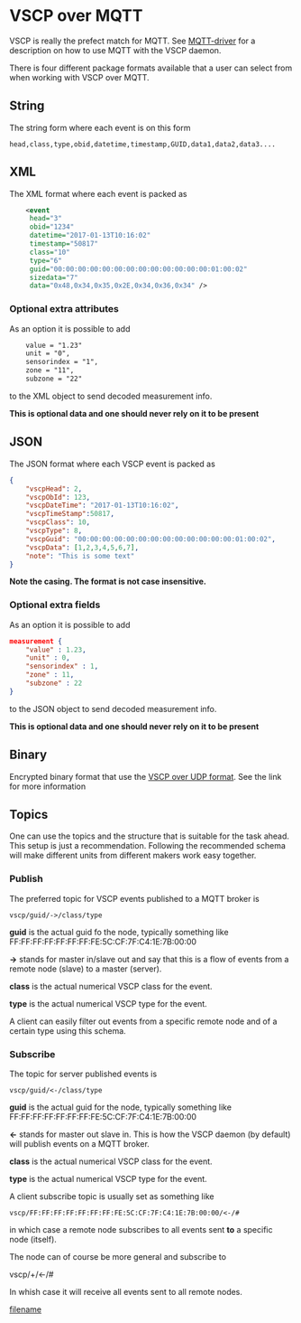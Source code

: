 # VSCP over MQTT

VSCP is really the prefect match for MQTT. See [MQTT-driver](https://github.com/grodansparadis/vscpl2drv-mqtt) for a description on how to use MQTT with the VSCP daemon. 

There is four different package formats available that a user can select from when working with VSCP over MQTT. 

## String

The string form where each event is on this form

    head,class,type,obid,datetime,timestamp,GUID,data1,data2,data3....

## XML

The XML format where each event is packed as

```xml
    <event
     head="3"
     obid="1234"
     datetime="2017-01-13T10:16:02"
     timestamp="50817"
     class="10"
     type="6"
     guid="00:00:00:00:00:00:00:00:00:00:00:00:00:01:00:02"
     sizedata="7"
     data="0x48,0x34,0x35,0x2E,0x34,0x36,0x34" />
```

### Optional extra attributes

As an option it is possible to add

```xml
    value = "1.23"
    unit = "0",
    sensorindex = "1",
    zone = "11",
    subzone = "22"
```

to the XML object to send decoded measurement info. 

**This is optional data and one should never rely on it to be present**

## JSON

The JSON format where each VSCP event is packed as

```json
{
    "vscpHead": 2,
    "vscpObId": 123,
    "vscpDateTime": "2017-01-13T10:16:02",
    "vscpTimeStamp":50817,
    "vscpClass": 10,
    "vscpType": 8,
    "vscpGuid": "00:00:00:00:00:00:00:00:00:00:00:00:00:01:00:02",
    "vscpData": [1,2,3,4,5,6,7],
    "note": "This is some text"
}
```
__Note the casing. The format is **not** case insensitive.__

### Optional extra fields

As an option it is possible to add

```json
measurement {
    "value" : 1.23,
    "unit" : 0,
    "sensorindex" : 1,
    "zone" : 11,
    "subzone" : 22
}
```

to the JSON object to send decoded measurement info. 

**This is optional data and one should never rely on it to be present**

## Binary
Encrypted binary format that use the [VSCP over UDP format](./vscp_over_udp.md). See the link for more information


## Topics

One can use the topics and the structure that is suitable for the task ahead. This setup is just a recommendation. Following the recommended schema will make different units from different makers work easy together. 

### Publish

The preferred topic for VSCP events published to a MQTT broker is

    vscp/guid/->/class/type

**guid** is the actual guid fo the node, typically something like FF:FF:FF:FF:FF:FF:FF:FE:5C:CF:7F:C4:1E:7B:00:00

**->** stands for master in/slave out and say that this is a flow of events from a remote node (slave) to a master (server).

**class** is the actual numerical VSCP class for the event.

**type** is the actual numerical VSCP type for the event.

A client can easily filter out events from a specific remote node and of a certain type using this schema.

### Subscribe

The topic for server published events is

    vscp/guid/<-/class/type

**guid** is the actual guid for the node, typically something like FF:FF:FF:FF:FF:FF:FF:FE:5C:CF:7F:C4:1E:7B:00:00

**<-** stands for master out slave in. This is how the VSCP daemon (by default) will publish events on a MQTT broker.

**class** is the actual numerical VSCP class for the event.

**type** is the actual numerical VSCP type for the event.

A client subscribe topic is usually set as something like

    vscp/FF:FF:FF:FF:FF:FF:FF:FE:5C:CF:7F:C4:1E:7B:00:00/<-/#

in which case a remote node subscribes to all events sent **to** a specific node (itself).

The node can of course be more general and subscribe to

 vscp/+/<-/#

In whish case it will receive all events sent to all remote nodes.



[filename](./bottom_copyright.md ':include')
